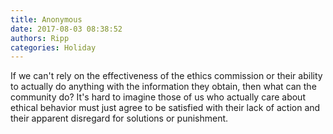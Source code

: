 ```yaml
---
title: Anonymous
date: 2017-08-03 08:38:52
authors: Ripp
categories: Holiday
---
```


 If we can't rely on the effectiveness of the ethics commission or their ability to actually do anything with the information they obtain, then what can the community do?  It's hard to imagine those of us who actually care about ethical behavior must just agree to be satisfied with their lack of action and their apparent disregard for solutions or punishment.